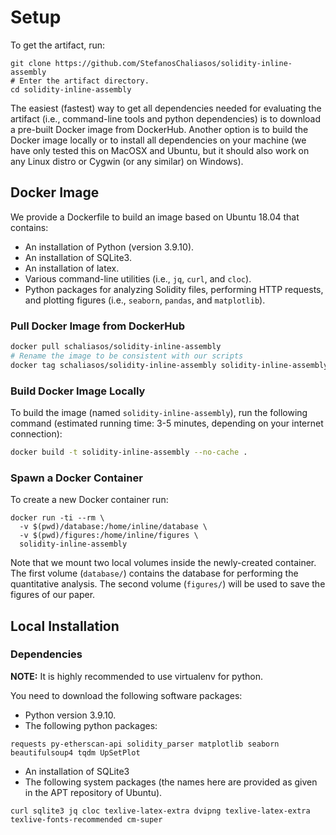 Setup
=====

To get the artifact, run:

```
git clone https://github.com/StefanosChaliasos/solidity-inline-assembly
# Enter the artifact directory.
cd solidity-inline-assembly
```

The easiest (fastest) way to get all dependencies needed for evaluating the artifact 
(i.e., command-line tools and python dependencies) is to download a pre-built 
Docker image from DockerHub. Another option is to build the Docker image locally 
or to install all dependencies on your machine 
(we have only tested this on MacOSX and Ubuntu, but it should also work 
on any Linux distro or Cygwin (or any similar) on Windows).

## Docker Image

We provide a Dockerfile to build an image based on Ubuntu 18.04 that contains:

* An installation of Python (version 3.9.10). 
* An installation of SQLite3.
* An installation of latex.
* Various command-line utilities (i.e., `jq`, `curl`, and `cloc`).
* Python packages for analyzing Solidity files, 
performing HTTP requests,
and plotting figures (i.e., `seaborn`, `pandas`, and `matplotlib`). 

### Pull Docker Image from DockerHub

```bash
docker pull schaliasos/solidity-inline-assembly
# Rename the image to be consistent with our scripts
docker tag schaliasos/solidity-inline-assembly solidity-inline-assembly
```

### Build Docker Image Locally

To build the image (named `solidity-inline-assembly`), run the following 
command (estimated running time: 3-5 minutes, 
depending on your internet connection):

```bash
docker build -t solidity-inline-assembly --no-cache .
```

### Spawn a Docker Container

To create a new Docker container run:

```
docker run -ti --rm \
  -v $(pwd)/database:/home/inline/database \
  -v $(pwd)/figures:/home/inline/figures \
  solidity-inline-assembly
```

Note that we mount two local volumes inside the newly-created container. 
The first volume (`database/`) contains the database for performing the
quantitative analysis. The second volume (`figures/`) will be used to save
the figures of our paper.

## Local Installation

### Dependencies

__NOTE:__ It is highly recommended to use virtualenv for python.

You need to download the following software packages:

* Python version 3.9.10.
* The following python packages:

```
requests py-etherscan-api solidity_parser matplotlib seaborn beautifulsoup4 tqdm UpSetPlot
```

* An installation of SQLite3
* The following system packages (the names here are provided as given in the 
APT repository of Ubuntu).

```
curl sqlite3 jq cloc texlive-latex-extra dvipng texlive-latex-extra 
texlive-fonts-recommended cm-super
```
